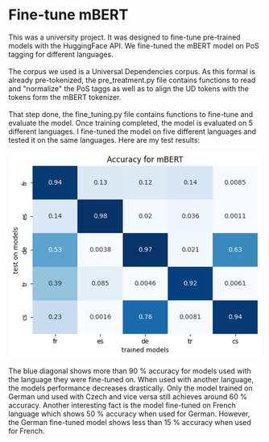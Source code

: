 # Fine-tune mBERT

This was a university project. It was designed to fine-tune pre-trained models with the HuggingFace API. We fine-tuned the mBERT model on PoS tagging for different languages. 
<br>
<br>
The corpus we used is a Universal Dependencies corpus. As this formal is already pre-tokenized, the pre_treatment.py file contains functions to read and "normalize" the PoS taggs as well as to align the UD tokens with the tokens form the mBERT tokenizer. 
<br>
<br>
That step done, the fine_tuning.py file contains functions to fine-tune and evaluate the model. Once training completed, the model is evaluated on 5 different languages. I fine-tuned the model on five different languages and tested it on the same languages. Here are my test results: 


![screenshot](results.jpeg)


The blue diagonal shows more than 90 % accuracy for models used with the language they were fine-tuned on. When used with another language, the models performance decreases drastically. Only the model trained on German und used with Czech and vice versa still achieves around 60 % accuracy. Another interesting fact is the model fine-tuned on French language which shows 50 % accuracy when used for German. However, the German fine-tuned model shows less than 15 % accuracy when used for French. 
